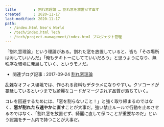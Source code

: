 ```yaml
---
title        : 割れ窓理論 … 割れ窓を放置せず直す
created      : 2020-11-17
last-modified: 2020-11-17
path:
  - /index.html Neo's World
  - /tech/index.html Tech
  - /tech/project-management/index.html プロジェクト管理
---
```


「割れ窓理論」という理論がある。割れた窓を放置していると、皆も「その場所は汚していいんだ」「俺もテキトーにしてていいだろう」と思うようになり、無秩序な環境に発展していく、というモノだ。

- 関連ブログ記事 : 2017-09-24 [割れ窓理論](/blog/2017/09/24-01.html)

乱雑なオフィス環境では、作られる資料もデタラメになりやすい。クソコードが蔓延しているといつまでも綺麗なコードがマージされず品質が落ちていく。

コレを回避するためには、「窓を割らないこと！」と強く取り締まるのではなく、**窓が割れたら速やかに直す**ことが大事だ。強い禁止ルールで行動を止めさせるのではなく、「割れ窓を放置せず、綺麗に直して保つことが重要なのだ」という認識をチーム内で持つことが大事だ。
